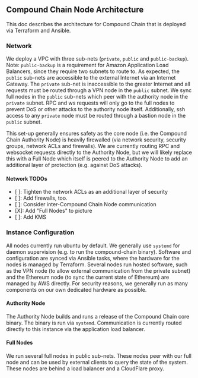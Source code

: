
## Compound Chain Node Architecture

This doc describes the architecture for Compound Chain that is deployed via Terraform and Ansible.

### Network

We deploy a VPC with three sub-nets (`private`, `public` and `public-backup`). Note: `public-backup` is a requirement for Amazon Application Load Balancers, since they require two subnets to route to. As expected, the `public` sub-nets are accessible to the external Internet via an Internet Gateway. The `private` sub-net is inaccessible to the greater Internet and all requests must be routed through a VPN node in the `public` subnet. We sync full nodes in the `public` sub-nets which peer with the authority node in the `private` subnet. RPC and ws requests will only go to the full nodes to prevent DoS or other attacks to the authority node itself. Additionally, ssh access to any `private` node must be routed through a bastion node in the `public` subnet.

This set-up generally ensures safety as the core node (i.e. the Compound Chain Authority Node) is heavily firewalled (via network security, security groups, network ACLs and firewalls). We are currently routing RPC and websocket requests directly to the Authority Node, but we will likely replace this with a Full Node which itself is peered to the Authority Node to add an additional layer of protection (e.g. against DoS attacks).

#### Network TODOs

- [ ]: Tighten the network ACLs as an additional layer of security
- [ ]: Add firewalls, too.
- [ ]: Consider inter-Compound Chain Node communication
- [X]: Add "Full Nodes" to picture
- [ ]: Add KMS

### Instance Configuration

All nodes currently run ubuntu by default. We generally use `systemd` for daemon supervision (e.g. to run the compound-chain binary). Software and configuration are synced via Ansible tasks, where the hardware for the nodes is managed by Terraform. Several nodes run hosted software, such as the VPN node (to allow external communication from the private subnet) and the Ethereum node (to sync the current state of Ethereum) are managed by AWS directly. For security reasons, we generally run as many components on our own dedicated hardware as possible.

#### Authority Node

The Authority Node builds and runs a release of the Compound Chain core binary. The binary is run via `systemd`. Communication is currently routed directly to this instance via the application load balancer.

#### Full Nodes

We run several full nodes in public sub-nets. These nodes peer with our full node and can be used by external clients to query the state of the system. These nodes are behind a load balancer and a CloudFlare proxy.
